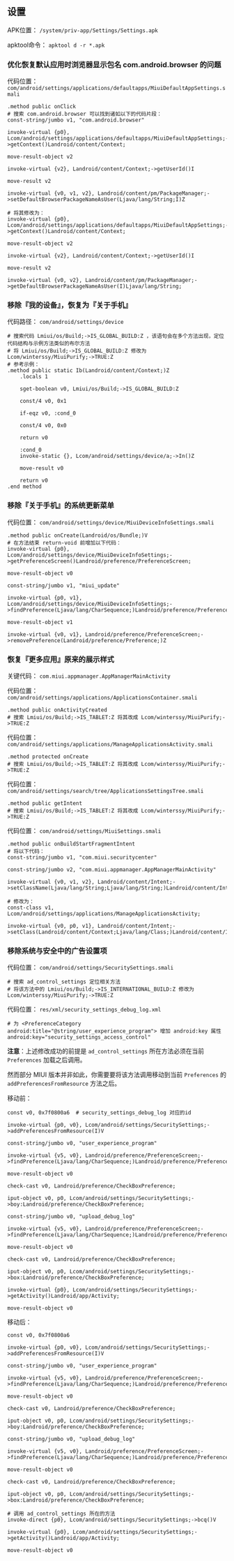 ## 设置
APK位置： `/system/priv-app/Settings/Settings.apk`

apktool命令： `apktool d -r *.apk`

### 优化恢复默认应用时浏览器显示包名 com.android.browser 的问题
代码位置： `com/android/settings/applications/defaultapps/MiuiDefaultAppSettings.smali`
```
.method public onClick
# 搜索 com.android.browser 可以找到诸如以下的代码片段：
const-string/jumbo v1, "com.android.browser"

invoke-virtual {p0}, Lcom/android/settings/applications/defaultapps/MiuiDefaultAppSettings;->getContext()Landroid/content/Context;

move-result-object v2

invoke-virtual {v2}, Landroid/content/Context;->getUserId()I

move-result v2

invoke-virtual {v0, v1, v2}, Landroid/content/pm/PackageManager;->setDefaultBrowserPackageNameAsUser(Ljava/lang/String;I)Z

# 将其修改为：
invoke-virtual {p0}, Lcom/android/settings/applications/defaultapps/MiuiDefaultAppSettings;->getContext()Landroid/content/Context;

move-result-object v2

invoke-virtual {v2}, Landroid/content/Context;->getUserId()I

move-result v2

invoke-virtual {v0, v2}, Landroid/content/pm/PackageManager;->getDefaultBrowserPackageNameAsUser(I)Ljava/lang/String;
```

### 移除『我的设备』，恢复为『关于手机』
代码路径： `com/android/settings/device`
```
# 搜索代码 Lmiui/os/Build;->IS_GLOBAL_BUILD:Z ，该语句会在多个方法出现，定位代码结构与示例方法类似的布尔方法
# 将 Lmiui/os/Build;->IS_GLOBAL_BUILD:Z 修改为 Lcom/winterssy/MiuiPurify;->TRUE:Z
# 参考示例：
.method public static Ib(Landroid/content/Context;)Z
    .locals 1

    sget-boolean v0, Lmiui/os/Build;->IS_GLOBAL_BUILD:Z

    const/4 v0, 0x1

    if-eqz v0, :cond_0

    const/4 v0, 0x0

    return v0

    :cond_0
    invoke-static {}, Lcom/android/settings/device/a;->In()Z

    move-result v0

    return v0
.end method
```

### 移除『关于手机』的系统更新菜单
代码位置： `com/android/settings/device/MiuiDeviceInfoSettings.smali`
```
.method public onCreate(Landroid/os/Bundle;)V
# 在方法结束 return-void 前增加以下代码：
invoke-virtual {p0}, Lcom/android/settings/device/MiuiDeviceInfoSettings;->getPreferenceScreen()Landroid/preference/PreferenceScreen;

move-result-object v0

const-string/jumbo v1, "miui_update"

invoke-virtual {p0, v1}, Lcom/android/settings/device/MiuiDeviceInfoSettings;->findPreference(Ljava/lang/CharSequence;)Landroid/preference/Preference;

move-result-object v1

invoke-virtual {v0, v1}, Landroid/preference/PreferenceScreen;->removePreference(Landroid/preference/Preference;)Z
```

### 恢复『更多应用』原来的展示样式
关键代码： `com.miui.appmanager.AppManagerMainActivity`

代码位置： `com/android/settings/applications/ApplicationsContainer.smali`
```
.method public onActivityCreated
# 搜索 Lmiui/os/Build;->IS_TABLET:Z 将其改成 Lcom/winterssy/MiuiPurify;->TRUE:Z
```
代码位置： `com/android/settings/applications/ManageApplicationsActivity.smali`
```
.method protected onCreate
# 搜索 Lmiui/os/Build;->IS_TABLET:Z 将其改成 Lcom/winterssy/MiuiPurify;->TRUE:Z
```
代码位置： `com/android/settings/search/tree/ApplicationsSettingsTree.smali`
```
.method public getIntent
# 搜索 Lmiui/os/Build;->IS_TABLET:Z 将其改成 Lcom/winterssy/MiuiPurify;->TRUE:Z
```
代码位置： `com/android/settings/MiuiSettings.smali`
```
.method public onBuildStartFragmentIntent
# 将以下代码：
const-string/jumbo v1, "com.miui.securitycenter"

const-string/jumbo v2, "com.miui.appmanager.AppManagerMainActivity"

invoke-virtual {v0, v1, v2}, Landroid/content/Intent;->setClassName(Ljava/lang/String;Ljava/lang/String;)Landroid/content/Intent;

# 修改为：
const-class v1, Lcom/android/settings/applications/ManageApplicationsActivity;

invoke-virtual {v0, p0, v1}, Landroid/content/Intent;->setClass(Landroid/content/Context;Ljava/lang/Class;)Landroid/content/Intent;
```

### 移除系统与安全中的广告设置项
代码位置： `com/android/settings/SecuritySettings.smali`
```
# 搜索 ad_control_settings 定位相关方法
# 将该方法中的 Lmiui/os/Build;->IS_INTERNATIONAL_BUILD:Z 修改为 Lcom/winterssy/MiuiPurify;->TRUE:Z
```
代码位置： `res/xml/security_settings_debug_log.xml`
```
# 为 <PreferenceCategory android:title="@string/user_experience_program"> 增加 android:key 属性
android:key="security_settings_access_control"
```
**注意**：上述修改成功的前提是 `ad_control_settings` 所在方法必须在当前 `Preferences` 加载之后调用。

然而部分 MIUI 版本并非如此，你需要要将该方法调用移动到当前 `Preferences` 的 `addPreferencesFromResource` 方法之后。

移动前：
```
const v0, 0x7f0800a6  # security_settings_debug_log 对应的id

invoke-virtual {p0, v0}, Lcom/android/settings/SecuritySettings;->addPreferencesFromResource(I)V

const-string/jumbo v0, "user_experience_program"

invoke-virtual {v5, v0}, Landroid/preference/PreferenceScreen;->findPreference(Ljava/lang/CharSequence;)Landroid/preference/Preference;

move-result-object v0

check-cast v0, Landroid/preference/CheckBoxPreference;

iput-object v0, p0, Lcom/android/settings/SecuritySettings;->boy:Landroid/preference/CheckBoxPreference;

const-string/jumbo v0, "upload_debug_log"

invoke-virtual {v5, v0}, Landroid/preference/PreferenceScreen;->findPreference(Ljava/lang/CharSequence;)Landroid/preference/Preference;

move-result-object v0

check-cast v0, Landroid/preference/CheckBoxPreference;

iput-object v0, p0, Lcom/android/settings/SecuritySettings;->box:Landroid/preference/CheckBoxPreference;

invoke-virtual {p0}, Lcom/android/settings/SecuritySettings;->getActivity()Landroid/app/Activity;

move-result-object v0
```
移动后：
```
const v0, 0x7f0800a6

invoke-virtual {p0, v0}, Lcom/android/settings/SecuritySettings;->addPreferencesFromResource(I)V

const-string/jumbo v0, "user_experience_program"

invoke-virtual {v5, v0}, Landroid/preference/PreferenceScreen;->findPreference(Ljava/lang/CharSequence;)Landroid/preference/Preference;

move-result-object v0

check-cast v0, Landroid/preference/CheckBoxPreference;

iput-object v0, p0, Lcom/android/settings/SecuritySettings;->boy:Landroid/preference/CheckBoxPreference;

const-string/jumbo v0, "upload_debug_log"

invoke-virtual {v5, v0}, Landroid/preference/PreferenceScreen;->findPreference(Ljava/lang/CharSequence;)Landroid/preference/Preference;

move-result-object v0

check-cast v0, Landroid/preference/CheckBoxPreference;

iput-object v0, p0, Lcom/android/settings/SecuritySettings;->box:Landroid/preference/CheckBoxPreference;

# 调用 ad_control_settings 所在的方法
invoke-direct {p0}, Lcom/android/settings/SecuritySettings;->bcq()V

invoke-virtual {p0}, Lcom/android/settings/SecuritySettings;->getActivity()Landroid/app/Activity;

move-result-object v0
```
